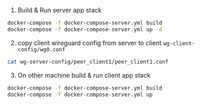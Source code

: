 1. Build & Run server app stack
```bash
docker-compose -f docker-compose-server.yml build
docker-compose -f docker-compose-server.yml up -d
```
2. copy client wireguard config from server to client `wg-client-config/wg0.conf`
```bash
cat wg-server-config/peer_client1/peer_client1.conf
```

3. On other machine build & run client app stack
```bash
docker-compose -f docker-compose-server.yml build
docker-compose -f docker-compose-server.yml up
```
